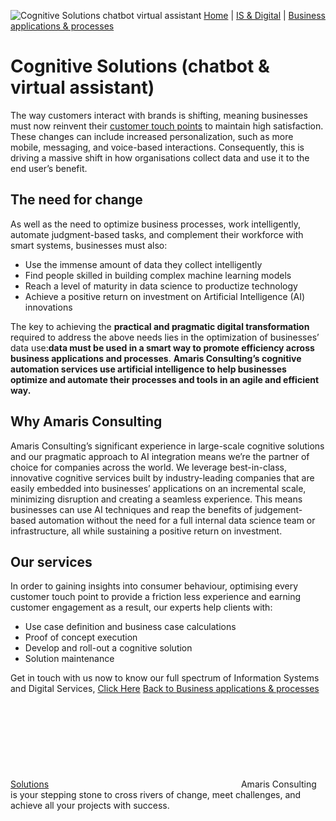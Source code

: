 ![Cognitive Solutions chatbot virtual assistant](https://amaris.com/wp-content/uploads/2020/07/Cognitive-Solutions-chatbot-virtual-assistant.png)
[Home](https://amaris.com) | [IS & Digital](https://amaris.com/business-line/is-and-digital/) | [Business applications & processes](https://amaris.com/business-line/is-and-digital/business-applications-processes/)
# Cognitive Solutions (chatbot & virtual assistant)
The way customers interact with brands is shifting, meaning businesses must now reinvent their [customer touch points](https://www.druidai.com/blog/top-ten-trends-enterprise-chatbots-virtual-assistants) to maintain high satisfaction. These changes can include increased personalization, such as more mobile, messaging, and voice-based interactions.
Consequently, this is driving a massive shift in how organisations collect data and use it to the end user’s benefit.
## **The need for change**
As well as the need to optimize business processes, work intelligently, automate judgment-based tasks, and complement their workforce with smart systems, businesses must also:
  * Use the immense amount of data they collect intelligently
  * Find people skilled in building complex machine learning models
  * Reach a level of maturity in data science to productize technology
  * Achieve a positive return on investment on Artificial Intelligence (AI) innovations


The key to achieving the **practical and pragmatic digital transformation** required to address the above needs lies in the optimization of businesses’ data use:**data must be used in a smart way to promote efficiency across business applications and processes**.
**Amaris Consulting’s cognitive automation services use artificial intelligence to help businesses optimize and automate their processes and tools in an agile and efficient way.**
## **Why Amaris Consulting**
Amaris Consulting’s significant experience in large-scale cognitive solutions and our pragmatic approach to AI integration means we’re the partner of choice for companies across the world.
We leverage best-in-class, innovative cognitive services built by industry-leading companies that are easily embedded into businesses’ applications on an incremental scale, minimizing disruption and creating a seamless experience.
This means businesses can use AI techniques and reap the benefits of judgement-based automation without the need for a full internal data science team or infrastructure, all while sustaining a positive return on investment.
## **Our services**
In order to gaining insights into consumer behaviour, optimising every customer touch point to provide a friction less experience and earning customer engagement as a result, our experts help clients with:
  * Use case definition and business case calculations
  * Proof of concept execution
  * Develop and roll-out a cognitive solution
  * Solution maintenance


Get in touch with us now to know our full spectrum of Information Systems and Digital Services, [Click Here](https://amaris.com/contact-us/)
[Back to Business applications & processes Solutions](https://amaris.com/business-line/is-and-digital/business-applications-processes/)
![Amaris Logo](data:image/svg+xml,%3Csvg%20xmlns='http://www.w3.org/2000/svg'%20viewBox='0%200%200%200'%3E%3C/svg%3E)
Amaris Consulting is your stepping stone to cross rivers of change, meet challenges, and achieve all your projects with success.
